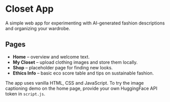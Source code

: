 # Closet App

A simple web app for experimenting with AI-generated fashion descriptions and organizing your wardrobe.

## Pages
- **Home** – overview and welcome text.
- **My Closet** – upload clothing images and store them locally.
- **Shop** – placeholder page for finding new looks.
- **Ethics Info** – basic eco score table and tips on sustainable fashion.

The app uses vanilla HTML, CSS and JavaScript. To try the image captioning demo on the home page, provide your own HuggingFace API token in `script.js`.
